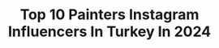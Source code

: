 ---
title: Top 10 Painters Instagram Influencers In Turkey In 2024
description: >-
  Find top painters Instagram influencers in Turkey in 2024. Most popular hashtags: #art #painting #artwork #drawing.
platform: Instagram
hits: 277
text_top: Analyze the most popular Instagram influencers on inBeat.
text_bottom: Our platform holds 277 Instagram influencers like this in Turkey for you to work with.
profiles:
  - username: "taalyaaaaa"
    fullname: >-
      ☀️ Taalyaaa ☀️
    bio: >-
      👷🏻‍♀️Architect✨🎨 Painter✨📍İstanbul 👩🏻‍🎨 Business Page : @talyaa_art 🔗For Collaboration/جهت همکاری: @agent_talya in ♥️
    location: "Turkey"
    followers: 217666
    engagement: 538
    commentsToLikes: 0.061693
    id: ck9wio2ry35n20j7872pc08xd
    verified: false
    hashtags: "#bnw, #style, #fashion, #portrait"
  - username: "metablinda"
    fullname: >-
      Linda Met'ab
    bio: >-
      SY🇸🇾 TR🇹🇷 PL🇵🇸 cosmetologist painter model🦋 miss arab 2016 سفيرة الخير والانسانيه 2018 @beauty__castle1 @artis.ts95
    location: "Turkey"
    followers: 23192
    engagement: 89
    commentsToLikes: 0.022641
    id: ckap7fk70jukx0i78ar02j5b9
    verified: false
    hashtags: "#fashionstyle, #dubai, #instagram, #missuniverso"
  - username: "orhandoganer.artstudio"
    fullname: >-
      Orhan Doganer
    bio: >-
      Graphic designer - Photographer - Painter - Instructor Karate Istanbul/ Turkey
    location: "Turkey"
    followers: 2608
    engagement: 3967
    commentsToLikes: 0.107388
    id: ckaovg7y44hru0i78e3u55rit
    verified: false
    hashtags: "#pencils, #artgallery, #drawing, #blackpencil"
  - username: "huliaozdemir"
    fullname: >-
      hülya özdemir
    bio: >-
      illustrator and painter of watercolour portraits🎨 colour • harmony • sensibility 💌hulya1702@gmail.com
    location: "Turkey"
    followers: 69734
    engagement: 426
    commentsToLikes: 0.013416
    id: ck0vz85i57sks0i19fotqqsdp
    verified: false
    hashtags: "#mybodyismyown, #illustration, #paper, #painting"
  - username: "semadogan._"
    fullname: >-
      Sema Doğan
    bio: >-
      Girl of fire 🧚🏻‍♀️🔥 Climber 🏔⛺️ Rock climber🧗🏻‍♀️ Painter👩🏻‍🎨🎨 Photographer📸 Traveler✈️
    location: "Turkey"
    followers: 32233
    engagement: 451
    commentsToLikes: 0.018728
    id: ck8t4usuj7zk50j78c5kfpexf
    verified: false
    hashtags: "#karadeniz, #instagood, #tradclimbing, #kampturkiye"
  - username: "sedatgirgin"
    fullname: >-
      Sedat Girgin
    bio: >-
      Painter & illustrator
    location: "Turkey"
    followers: 49244
    engagement: 314
    commentsToLikes: 0.007795
    id: ck55l5erh0syx0i110qtm54f7
    verified: false
    hashtags: "#exhibition, #abart, #overratedland, #sedatgirgin"
  - username: "muhammedbasdag"
    fullname: >-
      Muhammed Başdağ
    bio: >-
      Professional Calligrapher, Contemporary Painter, Composer
    location: "Turkey"
    followers: 350327
    engagement: 108
    commentsToLikes: 0.011196
    id: ck14gn6d161xk0i19semkuqst
    verified: false
    hashtags: "#rumi, #istanbulmodern, #contemporaryart, #paint"
  - username: "adempotas"
    fullname: >-
      Adem Potaş
    bio: >-
      🇹🇷İstanbul/Turkey MSÜ Güzel Sanatlar Fakültesi Sahne ve Görüntü Sanatları Bölümü Painter-Decorator-İnteriordesigner
    location: "Turkey"
    followers: 118730
    engagement: 493
    commentsToLikes: 0.016958
    id: ck8t3e0xr2wti0j78g4eec071
    verified: false
    hashtags: "#waterblog, #artgallery, #inspiring, #adempotas"
  - username: "eliferdem.iliria"
    fullname: >-
      Elif Erdem
    bio: >-
      Artist painter Diamond and jewelry designer Bosnian Animal lover 💎💍🔮🦄🌏🎨☄ @iliria.jewelry
    location: "Turkey"
    followers: 15019
    engagement: 1214
    commentsToLikes: 0.004258
    id: ck5hkq6zaivcp0i115u1ne6hy
    verified: false
    hashtags: "#lifeisbeautiful, #luxury, #canvaspainting, #painterlifestyle"
  - username: "mihrimentes"
    fullname: >-
      Mihriban Menteş
    bio: >-
      English Teacher in the morning 👩🏻‍🏫 Rock Painter at night 👩🏻‍🎨 ⤵️Taş Boyama 101 Eğitimi⤵️
    location: "Turkey"
    followers: 3978
    engagement: 565
    commentsToLikes: 0.079531
    id: ckap09nfopd360i78y1zsljsc
    verified: false
    hashtags: "#varnishporn, #mihripaintsrocks, #rockart, #art"
---